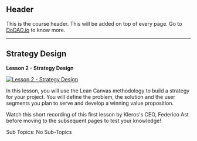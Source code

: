 ## Header
This is the course header. This will be added on top of every page. Go to [DoDAO.io](https://www.dodao.io) to know more.

 ---
 
 ## Strategy Design
 
  **Lesson 2 - Strategy Design**
 
 [![Lesson 2 - Strategy Design](https://img.youtube.com/vi/JTKB5DjyOOY/0.jpg)](https://www.youtube.com/watch?v=JTKB5DjyOOY)     
 
 In this lesson, you will use the Lean Canvas methodology to build a strategy for your project. You will define the problem, the solution and the user segments you plan to serve and develop a winning value proposition.

Watch this short recording of this first lesson by Kleros's CEO, Federico Ast before moving to the subsequent pages to test your knowledge!
    
 
 Sub Topics: No Sub-Topics    
 
